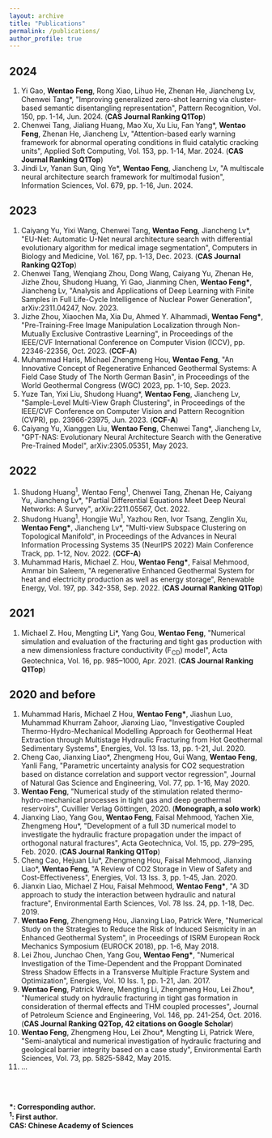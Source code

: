 ```yaml
---
layout: archive
title: "Publications"
permalink: /publications/
author_profile: true
---
```


2024
----
1. Yi Gao, **Wentao Feng**, Rong Xiao, Lihuo He, Zhenan He, Jiancheng Lv, Chenwei Tang*, "Improving generalized zero-shot learning via cluster-based semantic disentangling representation", Pattern Recognition, Vol. 150, pp. 1-14, Jun. 2024. (**CAS Journal Ranking Q1Top**)   
2. Chenwei Tang, Jialiang Huang, Mao Xu, Xu Liu, Fan Yang*, **Wentao Feng**, Zhenan He, Jiancheng Lv, "Attention-based early warning framework for abnormal operating conditions in fluid catalytic cracking units", Applied Soft Computing, Vol. 153, pp. 1-14, Mar. 2024. (**CAS Journal Ranking Q1Top**)
3. Jindi Lv, Yanan Sun, Qing Ye*, **Wentao Feng**, Jiancheng Lv, "A multiscale neural architecture search framework for multimodal fusion", Information Sciences, Vol. 679, pp. 1-16, Jun. 2024.

2023
----
1. Caiyang Yu, Yixi Wang, Chenwei Tang, **Wentao Feng**, Jiancheng Lv*, "EU-Net: Automatic U-Net neural architecture search with differential evolutionary algorithm for medical image segmentation", Computers in Biology and Medicine, Vol. 167, pp. 1-13, Dec. 2023. (**CAS Journal Ranking Q2Top**)
2. Chenwei Tang, Wenqiang Zhou, Dong Wang, Caiyang Yu, Zhenan He, Jizhe Zhou, Shudong Huang, Yi Gao, Jianming Chen, **Wentao Feng\***, Jiancheng Lv, "Analysis and Applications of Deep Learning with Finite Samples in Full Life-Cycle Intelligence of Nuclear Power Generation", arXiv:2311.04247, Nov. 2023.
3. Jizhe Zhou, Xiaochen Ma, Xia Du, Ahmed Y. Alhammadi, **Wentao Feng\***, "Pre-Training-Free Image Manipulation Localization through Non-Mutually Exclusive Contrastive Learning", in Proceedings of the IEEE/CVF International Conference on Computer Vision (ICCV), pp. 22346-22356, Oct. 2023. (**CCF-A**)
4. Muhammad Haris, Michael Zhengmeng Hou, **Wentao Feng**, "An Innovative Concept of Regenerative Enhanced Geothermal Systems: A Field Case Study of The North German Basin", in Proceedings of the World Geothermal Congress (WGC) 2023, pp. 1-10, Sep. 2023.
5. Yuze Tan, Yixi Liu, Shudong Huang*, **Wentao Feng**, Jiancheng Lv, "Sample-Level Multi-View Graph Clustering", in Proceedings of the IEEE/CVF Conference on Computer Vision and Pattern Recognition (CVPR), pp. 23966-23975, Jun. 2023. (**CCF-A**)
6. Caiyang Yu, Xianggen Liu, **Wentao Feng**, Chenwei Tang*, Jiancheng Lv, "GPT-NAS: Evolutionary Neural Architecture Search with the Generative Pre-Trained Model", arXiv:2305.05351, May 2023.

2022
----
1. Shudong Huang<sup>1</sup>, Wentao Feng<sup>1</sup>, Chenwei Tang, Zhenan He, Caiyang Yu, Jiancheng Lv*, "Partial Differential Equations Meet Deep Neural Networks: A Survey", arXiv:2211.05567, Oct. 2022.
2. Shudong Huang<sup>1</sup>, Hongjie Wu<sup>1</sup>, Yazhou Ren, Ivor Tsang, Zenglin Xu, **Wentao Feng\***, Jiancheng Lv\*, "Multi-view Subspace Clustering on Topological Manifold", in Proceedings of the Advances in Neural Information Processing Systems 35 (NeurIPS 2022) Main Conference Track, pp. 1-12, Nov. 2022. (**CCF-A**)
3. Muhammad Haris, Michael Z. Hou, **Wentao Feng\***, Faisal Mehmood, Ammar bin Saleem, "A regenerative Enhanced Geothermal System for heat and electricity production as well as energy storage", Renewable Energy, Vol. 197, pp. 342-358, Sep. 2022. (**CAS Journal Ranking Q1Top**)

2021
----
1. Michael Z. Hou, Mengting Li*, Yang Gou, **Wentao Feng**, "Numerical simulation and evaluation of the fracturing and tight gas production with a new dimensionless fracture conductivity (F<sub>CD</sub>) model", Acta Geotechnica, Vol. 16, pp. 985–1000, Apr. 2021. (**CAS Journal Ranking Q1Top**)

2020 and before
----
1. Muhammad Haris, Michael Z Hou, **Wentao Feng\***, Jiashun Luo, Muhammad Khurram Zahoor, Jianxing Liao, "Investigative Coupled Thermo-Hydro-Mechanical Modelling Approach for Geothermal Heat Extraction through Multistage Hydraulic Fracturing from Hot Geothermal Sedimentary Systems", Energies, Vol. 13 Iss. 13, pp. 1-21, Jul. 2020. 
2. Cheng Cao, Jianxing Liao*, Zhengmeng Hou, Gui Wang, **Wentao Feng**, Yanli Fang, "Parametric uncertainty analysis for CO2 sequestration based on distance correlation and support vector regression", Journal of Natural Gas Science and Engineering, Vol. 77, pp. 1-16, May 2020.
3. **Wentao Feng**, "Numerical study of the stimulation related thermo-hydro-mechanical processes in tight gas and deep geothermal reservoirs", Cuvillier Verlag Göttingen, 2020. (**Monograph, a solo work**)
4. Jianxing Liao, Yang Gou, **Wentao Feng**, Faisal Mehmood, Yachen Xie, Zhengmeng Hou*, "Development of a full 3D numerical model to investigate the hydraulic fracture propagation under the impact of orthogonal natural fractures", Acta Geotechnica, Vol. 15, pp. 279–295, Feb. 2020. (**CAS Journal Ranking Q1Top**)
5. Cheng Cao, Hejuan Liu*, Zhengmeng Hou, Faisal Mehmood, Jianxing Liao*, **Wentao Feng**, "A Review of CO2 Storage in View of Safety and Cost-Effectiveness", Energies, Vol. 13 Iss. 3, pp. 1-45, Jan. 2020. 
7. Jianxin Liao, Michael Z Hou, Faisal Mehmood, **Wentao Feng\***, "A 3D approach to study the interaction between hydraulic and natural fracture", Environmental Earth Sciences, Vol. 78 Iss. 24, pp. 1-18, Dec. 2019.
8. **Wentao Feng**, Zhengmeng Hou, Jianxing Liao, Patrick Were, "Numerical Study on the Strategies to Reduce the Risk of Induced Seismicity in an Enhanced Geothermal System", in Proceedings of ISRM European Rock Mechanics Symposium (EUROCK 2018), pp. 1-6, May 2018.
9. Lei Zhou, Junchao Chen, Yang Gou, **Wentao Feng\***, "Numerical Investigation of the Time-Dependent and the Proppant Dominated Stress Shadow Effects in a Transverse Multiple Fracture System and Optimization", Energies, Vol. 10 Iss. 1, pp. 1-21, Jan. 2017.
10. **Wentao Feng**, Patrick Were, Mengting Li, Zhengmeng Hou, Lei Zhou*, "Numerical study on hydraulic fracturing in tight gas formation in consideration of thermal effects and THM coupled processes", Journal of Petroleum Science and Engineering, Vol. 146, pp. 241-254, Oct. 2016. (**CAS Journal Ranking Q2Top, 42 citations on Google Scholar**)
11. **Wentao Feng**, Zhengmeng Hou, Lei Zhou*, Mengting Li, Patrick Were, "Semi-analytical and numerical investigation of hydraulic fracturing and geological barrier integrity based on a case study", Environmental Earth Sciences, Vol. 73, pp. 5825-5842, May 2015.
12. ...
<br>
<br>

**\*: Corresponding author.**<br>**<sup>1</sup>: First author.** <br> **CAS: Chinese Academy of Sciences**

